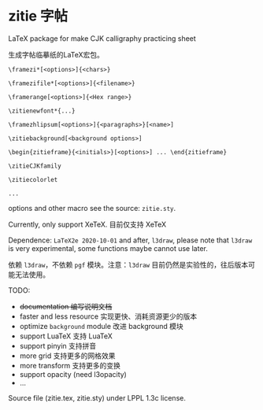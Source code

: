 # zitie 字帖
LaTeX package for make CJK calligraphy practicing sheet

生成字帖临摹纸的LaTeX宏包。

`\framezi*[<options>]{<chars>}`

`\framezifile*[<options>]{<filename>}`

`\framerange[<options>]{<Hex range>}`

 `\zitienewfont*{...}`
 
`\framezhlipsum[<options>]{<paragraphs>}[<name>]`

`\zitiebackground[<background options>]`

`\begin{zitieframe}{<initials>}[<options>] ... \end{zitieframe}`

 `\zitieCJKfamily`
 
 `\zitiecolorlet`

`...`

options and other macro see the source: `zitie.sty`.

Currently, only support XeTeX. 目前仅支持 XeTeX

Dependence: `LaTeX2e 2020-10-01` and after, `l3draw`, please note that `l3draw` is very experimental, some functions maybe cannot use later.

依赖 `l3draw`，不依赖 `pgf` 模块。注意：`l3draw` 目前仍然是实验性的，往后版本可能无法使用。

TODO:
- ~~documentation 编写说明文档~~
- faster and less resource 实现更快、消耗资源更少的版本
- optimize `background` module 改进 background 模块
- support LuaTeX 支持 LuaTeX
- support pinyin 支持拼音
- more grid 支持更多的网格效果
- more transform 支持更多的变换
- support opacity (need l3opacity)
- ...

Source file (zitie.tex, zitie.sty) under LPPL 1.3c license.
